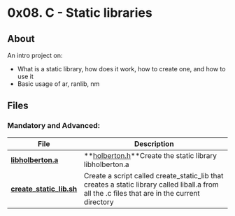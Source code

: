 # 0x08. C - Static libraries
## About
An intro project on:
- What is a static library, how does it work, how to create one, and how to use it
- Basic usage of ar, ranlib, nm

## Files
### Mandatory and Advanced:
| **File** | **Description** |
|----------|-----------------|
| **[libholberton.a](libholberton.a)** | **[holberton.h](holberton.h)**Create the static library libholberton.a |
| **[create_static_lib.sh](create_static_lib.sh)** | Create a script called create_static_lib that creates a static library called liball.a from all the .c files that are in the current directory |
